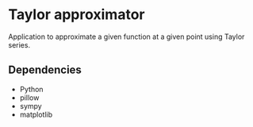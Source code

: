 # Taylor approximator

Application to approximate a given function at a given point using Taylor series.

## Dependencies

- Python
- pillow
- sympy
- matplotlib
